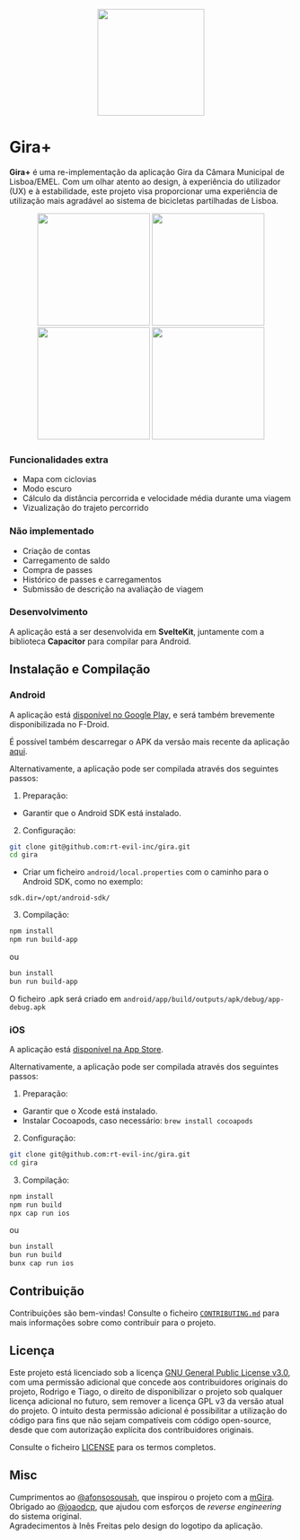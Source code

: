 <p align="center">
  <img src="assets/icon.svg" width="190">
</p>

# Gira+
**Gira+** é uma re-implementação da aplicação Gira da Câmara Municipal de Lisboa/EMEL.
Com um olhar atento ao design, à experiência do utilizador (UX) e à estabilidade, este projeto visa proporcionar uma experiência de utilização mais agradável ao sistema de bicicletas partilhadas de Lisboa.

<p align="center">
  <img src="assets/screenshots/screenshot-1.png" width="200">
  <img src="assets/screenshots/screenshot-2.png" width="200">
  <img src="assets/screenshots/screenshot-3.png" width="200">
  <img src="assets/screenshots/screenshot-4.png" width="200">
</p>

### Funcionalidades extra
- Mapa com ciclovias
- Modo escuro
- Cálculo da distância percorrida e velocidade média durante uma viagem
- Vizualização do trajeto percorrido

### Não implementado
- Criação de contas
- Carregamento de saldo
- Compra de passes
- Histórico de passes e carregamentos
- Submissão de descrição na avaliação de viagem

### Desenvolvimento
A aplicação está a ser desenvolvida em **SvelteKit**, juntamente com a biblioteca **Capacitor** para compilar para Android.

## Instalação e Compilação

### Android

A aplicação está [disponível no Google Play](https://gira-mais.app/android), e será também brevemente disponibilizada no F-Droid.

É possível também descarregar o APK da versão mais recente da aplicação [aqui](https://github.com/rt-evil-inc/gira-mais/releases/latest).

Alternativamente, a aplicação pode ser compilada através dos seguintes passos:

1. Preparação:
 - Garantir que o Android SDK está instalado.
2. Configuração:
```bash
git clone git@github.com:rt-evil-inc/gira.git
cd gira
```
 - Criar um ficheiro `android/local.properties` com o caminho para o Android SDK, como no exemplo:
```properties
sdk.dir=/opt/android-sdk/
```
3. Compilação:
```sh
npm install
npm run build-app
```
  ou
```sh
bun install
bun run build-app
```

O ficheiro .apk será criado em `android/app/build/outputs/apk/debug/app-debug.apk`

### iOS

A aplicação está [disponível na App Store](https://gira-mais.app/ios).

Alternativamente, a aplicação pode ser compilada através dos seguintes passos:

1. Preparação:
 - Garantir que o Xcode está instalado.
 - Instalar Cocoapods, caso necessário: `brew install cocoapods`
2. Configuração:
```sh
git clone git@github.com:rt-evil-inc/gira.git
cd gira
```
3. Compilação:
```sh
npm install
npm run build
npx cap run ios
```
  ou
```bash
bun install
bun run build
bunx cap run ios
```

## Contribuição
Contribuições são bem-vindas! Consulte o ficheiro [`CONTRIBUTING.md`](CONTRIBUTING.md) para mais informações sobre como contribuir para o projeto.

## Licença
Este projeto está licenciado sob a licença [GNU General Public License v3.0](https://www.gnu.org/licenses/gpl-3.0.en.html), com uma permissão adicional que concede aos contribuidores originais do projeto, Rodrigo e Tiago, o direito de disponibilizar o projeto sob qualquer licença adicional no futuro, sem remover a licença GPL v3 da versão atual do projeto. O intuito desta permissão adicional é possibilitar a utilização do código para fins que não sejam compatíveis com código open-source, desde que com autorização explícita dos contribuidores originais.

Consulte o ficheiro [LICENSE](LICENSE) para os termos completos.

## Misc
Cumprimentos ao [@afonsosousah](https://github.com/afonsosousah), que inspirou o projeto com a [mGira](https://github.com/afonsosousah/mgira).  
Obrigado ao [@joaodcp](https://github.com/joaodcp), que ajudou com esforços de *reverse engineering* do sistema original.  
Agradecimentos à Inês Freitas pelo design do logotipo da aplicação.